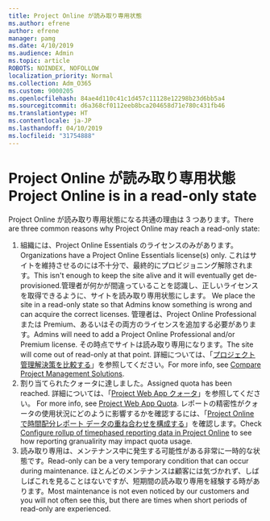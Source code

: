 ```yaml
---
title: Project Online が読み取り専用状態
ms.author: efrene
author: efrene
manager: pamg
ms.date: 4/10/2019
ms.audience: Admin
ms.topic: article
ROBOTS: NOINDEX, NOFOLLOW
localization_priority: Normal
ms.collection: Adm_O365
ms.custom: 9000205
ms.openlocfilehash: 84ae4d110c41c1d457c11128e12298b23d6bb5a4
ms.sourcegitcommit: d6a368cf0112eeb8bca204658d71e780c431fb46
ms.translationtype: HT
ms.contentlocale: ja-JP
ms.lasthandoff: 04/10/2019
ms.locfileid: "31754888"
---
```

# <a name="project-online-is-in-a-read-only-state"></a><span data-ttu-id="80603-102">Project Online が読み取り専用状態</span><span class="sxs-lookup"><span data-stu-id="80603-102">Project Online is in a read-only state</span></span>

<span data-ttu-id="80603-103">Project Online が読み取り専用状態になる共通の理由は 3 つあります。</span><span class="sxs-lookup"><span data-stu-id="80603-103">There are three common reasons why Project Online may reach a read-only state:</span></span> 
1. <span data-ttu-id="80603-104">組織には、Project Online Essentials のライセンスのみがあります。</span><span class="sxs-lookup"><span data-stu-id="80603-104">Organizations have a Project Online Essentials license(s) only.</span></span> <span data-ttu-id="80603-105">これはサイトを維持させるのには不十分で、最終的にプロビジョニング解除されます。</span><span class="sxs-lookup"><span data-stu-id="80603-105">This isn't enough to keep the site alive and it will eventually get de-provisioned.</span></span><span data-ttu-id="80603-106">管理者が何かが間違っていることを認識し、正しいライセンスを取得できるように、サイトを読み取り専用状態にします。</span><span class="sxs-lookup"><span data-stu-id="80603-106"> We place the site in a read-only state so that Admins know something is wrong and can acquire the correct licenses.</span></span> <span data-ttu-id="80603-107">管理者は、Project Online Professional または Premium、あるいはその両方のライセンスを追加する必要があります。</span><span class="sxs-lookup"><span data-stu-id="80603-107">Admins will need to add a Project Online Professional and/or Premium license.</span></span> <span data-ttu-id="80603-108">その時点でサイトは読み取り専用になります。</span><span class="sxs-lookup"><span data-stu-id="80603-108">The site will come out of read-only at that point.</span></span> <span data-ttu-id="80603-109">詳細については、「[プロジェクト管理解決策を比較する](https://products.office.com/project/compare-microsoft-project-management-software?tab=1)」を参照してください。</span><span class="sxs-lookup"><span data-stu-id="80603-109">For more info, see [Compare Project Management Solutions](https://products.office.com/project/compare-microsoft-project-management-software?tab=1).</span></span> 
2. <span data-ttu-id="80603-110">割り当てられたクォータに達しました。</span><span class="sxs-lookup"><span data-stu-id="80603-110">Assigned quota has been reached.</span></span> <span data-ttu-id="80603-111">詳細については、「[Project Web App クォータ](https://docs.microsoft.com/projectonline/tune-project-online-performance#project-web-app-quota)」を参照してください。 </span><span class="sxs-lookup"><span data-stu-id="80603-111">For more info, see [Project Web App Quota](https://docs.microsoft.com/projectonline/tune-project-online-performance#project-web-app-quota).</span></span> <span data-ttu-id="80603-112">レポートの精密性がクォータの使用状況にどのように影響するかを確認するには、「[Project Online で時間配分レポート データの重ね合わせを構成する](https://docs.microsoft.com/ProjectOnline/configure-rollup-of-timephased-reporting-data-in-project-online?redirectSourcePath=%252fen-us%252farticle%252fConfigure-rollup-of-timephased-reporting-data-in-Project-Online-da8487fe-899e-4510-a264-e2ebc948928c)」を確認します。</span><span class="sxs-lookup"><span data-stu-id="80603-112">Check [Configure rollup of timephased reporting data in Project Online](https://docs.microsoft.com/ProjectOnline/configure-rollup-of-timephased-reporting-data-in-project-online?redirectSourcePath=%252fen-us%252farticle%252fConfigure-rollup-of-timephased-reporting-data-in-Project-Online-da8487fe-899e-4510-a264-e2ebc948928c) to see how reporting granualirity may impact quota usage.</span></span>
3. <span data-ttu-id="80603-113">読み取り専用は、メンテナンス中に発生する可能性がある非常に一時的な状態です。</span><span class="sxs-lookup"><span data-stu-id="80603-113">Read-only can be a very temporary condition that can occur during maintenance.</span></span> <span data-ttu-id="80603-114">ほとんどのメンテナンスは顧客には気づかれず、しばしばこれを見ることはないですが、短期間の読み取り専用を経験する時があります。</span><span class="sxs-lookup"><span data-stu-id="80603-114">Most maintenance is not even noticed by our customers and you will not often see this, but there are times when short periods of read-only are experienced.</span></span> 



  

